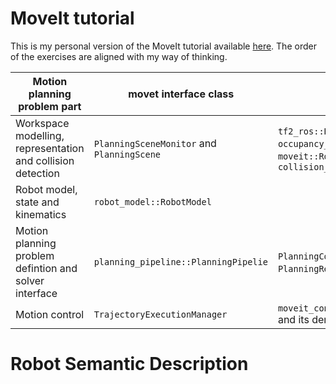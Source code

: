 
# MoveIt tutorial

This is my personal version of the MoveIt tutorial available [here](http://docs.ros.org/en/kinetic/api/moveit_tutorials/html/index.html). 
The order of the exercises are aligned with my way of thinking.


| Motion planning problem part | movet interface class | classes used |
| ---------------------------- | --------------------- | ------------ |
| Workspace modelling, representation and collision detection| `PlanningSceneMonitor`  and `PlanningScene` | `tf2_ros::Buffer`, `occupancy_map_monitor::OccupancyMapMonitor`, `moveit::RobotModel`, `collision_detection::CollisionPluginLoader` |
| Robot model, state and kinematics | `robot_model::RobotModel` | |
| Motion planning problem defintion and solver interface | `planning_pipeline::PlanningPipelie` | `PlanningContext`, `PlannerManager`, `PlanningRequestAdapter`,`PlanningRequestAdapterChain` |
| Motion control | `TrajectoryExecutionManager` | `moveit_controller_manager::MoveItControllerManager` and its derivaties as `MoveItSimpleControllerManager` |


# Robot Semantic Description


